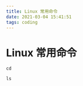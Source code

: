```yaml
---
title: Linux 常用命令
date: 2021-03-04 15:41:51
tags: coding
---
```


# Linux 常用命令

```shell
cd
```

```shell
ls
```

